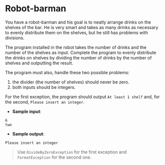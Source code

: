 # Robot-barman

You have a robot-barman and his goal is to neatly arrange drinks on the shelves of the bar. He is very smart and takes as many drinks as necessary to evenly distribute them on the shelves, but he still has problems with divisions.

The program installed in the robot takes the number of drinks and the number of the shelves as input. Complete the program to evenly distribute the drinks on shelves by dividing the number of drinks by the number of shelves and outputting the result.

The program must also, handle these two possible problems:
1. the divider (the number of shelves) should never be zero.
2. both inputs should be integers.

For the first exception, the program should output `At least 1 shelf` and, for the second, `Please insert an integer`.

- **Sample input**:  
```
6
two
```

- **Sample output**:  
```
Please insert an integer
```

>Use `DivideByZeroException` for the first exception and `FormatException` for the second one.

